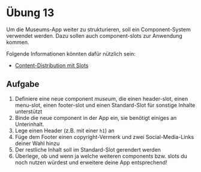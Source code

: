# Übung 13

Um die Museums-App weiter zu strukturieren, soll ein Component-System verwendet werden. Dazu sollen auch component-slots zur Anwendung kommen.

Folgende Informationen könnten dafür nützlich sein:

* [Content-Distribution mit Slots](https://vuejs.org/v2/guide/components.html#Content-Distribution-with-Slots)

## Aufgabe

1. Definiere eine neue component *museum*, die einen header-slot, einen menu-slot, einen footer-slot und einen Standard-Slot für sonstige Inhalte unterstützt
1. Binde die neue component in der App ein, sie benötigt einiges an Unterinhalt.
1. Lege einen Header (z.B. mit einer `h1`) an
1. Füge dem Footer einen copyright-Vermerk und zwei Social-Media-Links deiner Wahl hinzu
1. Der restliche Inhalt soll im Standard-Slot gerendert werden
1. Überlege, ob und wenn ja welche weiteren components bzw. slots du noch nutzen würdest und erweitere deine App entsprechend!
